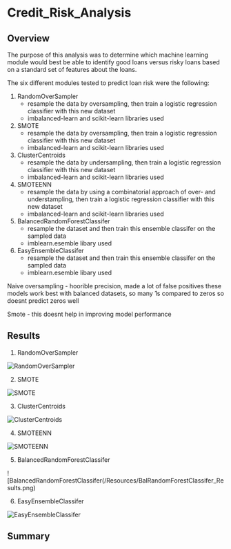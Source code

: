 # Credit_Risk_Analysis

## Overview


The purpose of this analysis was to determine which machine learning module would best be able to identify good loans versus risky loans based on a standard set of features about the loans. 

The six different modules tested to predict loan risk were the following:

1. RandomOverSampler
    - resample the data by oversampling, then train a logistic regression classifier with this new dataset
    - imbalanced-learn and scikit-learn libraries used
2. SMOTE
    - resample the data by oversampling, then train a logistic regression classifier with this new dataset
    - imbalanced-learn and scikit-learn libraries used
3. ClusterCentroids
    - resample the data by undersampling, then train a logistic regression classifier with this new dataset
    - imbalanced-learn and scikit-learn libraries used
4. SMOTEENN
    -  resample the data by using a combinatorial approach of over- and understampling, then train a logistic regression classifier with this new dataset
    - imbalanced-learn and scikit-learn libraries used
5. BalancedRandomForestClassifer
    - resample the dataset and then train this ensemble classifer on the sampled data
    - imblearn.esemble libary used
6. EasyEnsembleClassifer
    - resample the dataset and then train this ensemble classifer on the sampled data
    - imblearn.esemble libary used

Naive oversampling - hoorible precision, made a lot of false positives
these models work best with balanced datasets, so many 1s compared to zeros so doesnt predict zeros well

Smote - this doesnt help in improving model performance

## Results

1. RandomOverSampler

![RandomOverSampler](/Resources/RandomOverSampler_Results.png)



2. SMOTE

![SMOTE](/Resources/SMOTE_Results.png)

3. ClusterCentroids

![ClusterCentroids](/Resources/ClusterCentroids_Results.png)


4. SMOTEENN

![SMOTEENN](/Resources/SMOTEENN_Results.png)

5. BalancedRandomForestClassifer

![BalancedRandomForestClassifer(/Resources/BalRandomForestClassifer_Results.png)


6. EasyEnsembleClassifer

![EasyEnsembleClassifer](/Results/EasyEnsembleClassifer_Results.png)


## Summary
